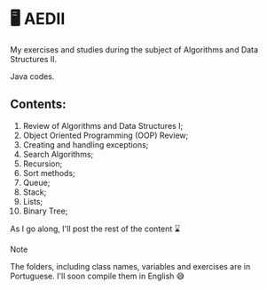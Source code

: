 # :desktop_computer: AEDII
My exercises and studies during the subject of Algorithms and Data Structures II.

Java codes.

## Contents:
1. Review of Algorithms and Data Structures I;
2. Object Oriented Programming (OOP) Review;
3. Creating and handling exceptions;
4. Search Algorithms;
5. Recursion;
6. Sort methods;
7. Queue;
8. Stack;
9. Lists;
10. Binary Tree;

As I go along, I'll post the rest of the content :hourglass: 

>[!NOTE]
> The folders, including class names, variables and exercises are in Portuguese. I'll soon compile them in English :sweat_smile:

